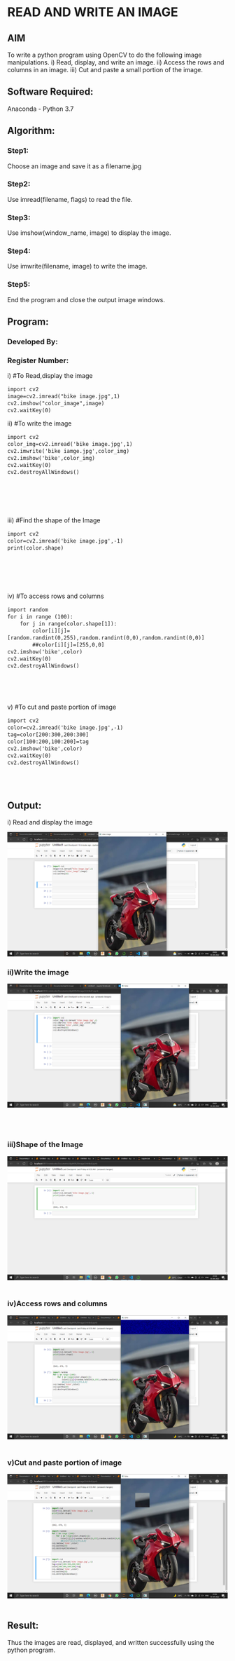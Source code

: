 # READ AND WRITE AN IMAGE
## AIM
To write a python program using OpenCV to do the following image manipulations.
i) Read, display, and write an image.
ii) Access the rows and columns in an image.
iii) Cut and paste a small portion of the image.

## Software Required:
Anaconda - Python 3.7
## Algorithm:
### Step1:
Choose an image and save it as a filename.jpg
### Step2:
Use imread(filename, flags) to read the file.
### Step3:
Use imshow(window_name, image) to display the image.
### Step4:
Use imwrite(filename, image) to write the image.
### Step5:
End the program and close the output image windows.
## Program:
### Developed By:
### Register Number: 
i) #To Read,display the image
```
import cv2
image=cv2.imread("bike image.jpg",1)
cv2.imshow("color_image",image)
cv2.waitKey(0)

```
ii) #To write the image
```
import cv2
color_img=cv2.imread('bike image.jpg',1)
cv2.imwrite('bike iamge.jpg',color_img)
cv2.imshow('bike',color_img)
cv2.waitKey(0)
cv2.destroyAllWindows()






```
iii) #Find the shape of the Image
```
import cv2
color=cv2.imread('bike image.jpg',-1)
print(color.shape)






```
iv) #To access rows and columns

```
import random
for i in range (100):
    for j in range(color.shape[1]):
        color[i][j]=[random.randint(0,255),random.randint(0,0),random.randint(0,0)]
        ##color[i][j]=[255,0,0]
cv2.imshow('bike',color)
cv2.waitKey(0)
cv2.destroyAllWindows()





```
v) #To cut and paste portion of image
```
import cv2
color=cv2.imread('bike image.jpg',-1)
tag=color[200:300,200:300]
color[100:200,100:200]=tag
cv2.imshow('bike',color)
cv2.waitKey(0)
cv2.destroyAllWindows()




```

## Output:

 i) Read and display the image

 ![](./out1.png)



### ii)Write the image
![](./out2.png)

<br>
<br>

### iii)Shape of the Image

![](./out3.png)
<br>
<br>

### iv)Access rows and columns

![](./out4.png)
<br>
<br>

### v)Cut and paste portion of image
![](./out5.png)
<br>
<br>

## Result:
Thus the images are read, displayed, and written successfully using the python program.


